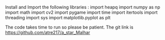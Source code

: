Install and Import the following libraries :
import heapq
import numpy as np
import math
import cv2
import pygame
import time
import itertools
import threading
import sys
import matplotlib.pyplot as plt

The code takes time to run so please be patient.
The git link is
https://github.com/atre217/a_star_Malhar
